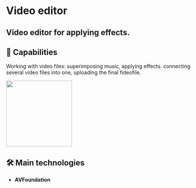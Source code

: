 # Video editor

## Video editor for applying effects.

## 🚀 Capabilities

<p>Working with video files: superimposing music, applying effects. connecting several video files into one, uploading the final fideofile.</p>

<p>
 <img style="width: 180px;" src="https://github.com/NovikovaOlga/VideoEditor/blob/main/screens/Demo.gif">

<p>

## 🛠️ Main technologies
 - **AVFoundation**

 

